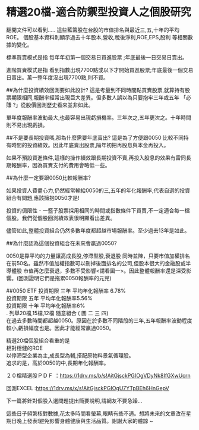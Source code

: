# 精選20檔-適合防禦型投資人之個股研究



翻開文件可以看到.....
這些藍籌股在台股的市值排名與最近三,五,十年的平均ROE。
個股基本資料則顯示過去十年股本,營收,稅後淨利,ROE,EPS,股利 等相關數據的變化。

標準買賣模式是指
每年年初第一個交易日買進股票 ;年底最後一日交易日賣出。

進階買賣模式是指
看到指數出現7700點或以下才開始買進股票;年底最後一個交易日賣出。萬一整年度沒出現7700點,則不買。

##為什麼投資績效回測要如此設計?
這是考量到不同時間點買賣股票,就算持有股票期限相同,報酬率經常出現巨大差異。但多數人誤以為只要抱牢三年或五年 「必賺 ?」從股價回測歷史看來並非如此。

單年度報酬率波動最大,也最容易出現虧損機率。三年次之,五年更次之。十年時間則不易出現虧損。


##不是要長期投資嗎,那為什麼需要年底賣出?
這是為了方便跟0050 比較不同持有時間的投資績效。因此年底賣出股票,隔年初把再股息與本金再投入。

如果不預設買進條件,這樣的操作績效跟長期投資不賣,再投入股息的效果有雷同長期報酬率，因為買賣支付的費用會略低一些。

##為什麼一定要跟0050比較報酬率?

如果投資人費盡心力,仍然經常輸給0050的三,五年的年化報酬率,代表自選的投資組合有問題,應該擁抱0050才是!


投資的侷限性 - 
一籃子股票採用相同的時間或指數條件下買賣,不一定適合每一檔個股。我們從個股回測績效表很明顯看出差異。


儘管如此,整體投資組合仍然多數年度都超越市場報酬率。至少過去13年是如此。


##為什麼認為這個投資組合在未來會贏過0050?

0050是靠平均的力量讓高成長股,停滯型股,衰退股 同時並陳，只要市值加權排名在前50名。雖然市值加權指數可以刪掉後面排名的公司,但股本很大的金融股或半導體股 市值再怎麼衰退，多數不受影響<請看圖一>。因此整體報酬率還是深受影響。(回測證明它們是拖累0050報酬率的元兇)


##0050 ETF
投資期限 三年 平均年化報酬率 6.78% <br>
投資期限 五年 平均年化報酬率5.56% <br>
投資期限 十年 平均年化報酬率6% <br>
.
列舉20檔,15檔,12檔 隨意組合 ( 圖 二 三 四)<br>
在過去多數時間都超越0050。原因在於多數不同階段的三年,五年報酬率波動程度較小,虧損幅度也是。因此才能經常贏過0050。

精選20檔個股組合看重的是<br>
相對穩健的ROE<br>
以停滯型企業為主,成長型為輔,搭配原物料景氣循環股。<br>
追求的是，高於0050的中,長期年化報酬率。<br>

２０檔精選股ＰＤＦ ：https://1drv.ms/b/s!AitGjsckPGIOgVDyNk8IfGXwUcrn


回測EXCEL :https://1drv.ms/x/s!AitGjsckPGIOgU7YTpBEh6HnGepV


下一篇將針對個股入選問題提出簡要說明,請網友不要急躁...

這些日子頻繁核對數據,花太多時間看螢幕,眼睛有些不適。想將未來的文章改在星期日晚上發表!避免影響身體健康與生活品質。謝謝大家的體諒 ~